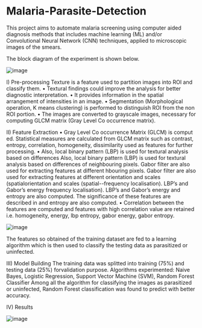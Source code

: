 # Malaria-Parasite-Detection
This project aims to automate malaria screening using computer aided diagnosis methods that includes machine learning (ML) and/or Convolutional Neural Network (CNN) techniques, applied to microscopic images of the smears.

The block diagram of the experiment is shown below.

![image](https://user-images.githubusercontent.com/65898464/130516712-2ecbdc57-dd37-46c9-8de3-f9e618a3fced.png)

I) Pre-processing
Texture is a feature used to partition images into ROI and classify them.
• Textural findings could improve the analysis for better diagnostic interpretation.
• It provides information in the spatial arrangement of intensities in an image.
• Segmentation (Morphological operation, K means clustering) is performed to distinguish ROI from the non ROI portion.
• The images are converted to grayscale images, necessary for computing GLCM matrix (Gray Level Co occurrence matrix).

II) Feature Extraction
• Gray Level Co occurrence Matrix (GLCM) is comput ed. Statistical measures are calculated from GLCM matrix such as contrast, entropy, correlation, homogeneity, dissimilarity used as features for further processing.
• Also, local binary pattern (LBP) is used for textural analysis based on differences Also, local binary pattern (LBP) is used for textural analysis based on differences of neighbouring pixels. Gabor filter are also used for extracting features at different hbouring pixels. Gabor filter are also used for extracting features at different orientation and scales (spatialorientation and scales (spatial--frequency localisation). LBP’s and Gabor’s energy frequency localisation). LBP’s and Gabor’s energy and entropy are also computed. The significance of these features are described in and entropy are also computed.
• Correlation between the features are computed and features with high correlation value are retained i.e. homogeneity, energy, lbp entropy, gabor energy, gabor entropy.

![image](https://user-images.githubusercontent.com/65898464/130517327-ea9e5ba5-263d-4b64-8448-b729cfb5b27f.png)

The features so obtained of the training dataset are fed to a learning algorithm which is then used to classify the testing data as parasitized or uninfected.

III) Model Building
The training data was splitted into training (75%) and testing data (25%) forvalidation purpose.
Algorithms experimented: Naive Bayes, Logistic Regression, Support Vector Machine (SVM), Random Forest Classifier
Among all the algorithm for classifying the images as parasitized or uninfected, Random Forest classification was found to predict with better accuracy.

IV) Results

![image](https://user-images.githubusercontent.com/65898464/130517785-75838525-1c4b-4391-a4cd-fc2fff4064e3.png)


